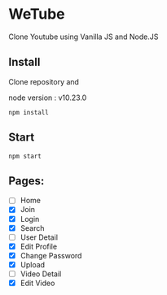 # WeTube

Clone Youtube using Vanilla JS and Node.JS

## Install

Clone repository and

node version : v10.23.0

```
npm install
```

## Start

```
npm start
```

## Pages:

- [ ] Home
- [x] Join
- [x] Login
- [x] Search
- [ ] User Detail
- [x] Edit Profile
- [x] Change Password
- [x] Upload
- [ ] Video Detail
- [x] Edit Video
